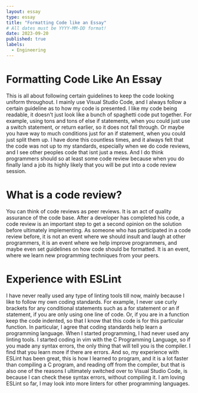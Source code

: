 ```yaml
---
layout: essay
type: essay
title: "Formatting Code like an Essay"
# All dates must be YYYY-MM-DD format!
date: 2023-09-20
published: true
labels:
  - Engineering
---
```

# Formatting Code Like An Essay

This is all about following certain guidelines to keep the code looking uniform throughout. I mainly use Visual Studio Code, and I always follow a certain guideline as to how my code is presented. I like my code being readable, it doesn't just look like a bunch of spaghetti code put together. For example, using tons and tons of else if statements, when you could just use a switch statement, or return earlier, so it does not fall through. Or maybe you have way to much conditions just for an if statement, when you could just split them up. I have done this countless times, and it always felt that the code was not up to my standards, especially when we do code reviews, and I see other peoples code that isnt just a mess. And I do think programmers should so at least some code review because when you do finally land a job its highly likely that you will be put into a code review session. 

# What is a code review?

You can think of code reviews as peer reviews. It is an act of quality assurance of the code base. After a developer has completed his code, a code review is an important step to get a second opinion on the solution before ultimately implementing. As someone who has participated in a code review before, it is not an event where we should insult and laugh at other programmers, it is an event where we help improve programmers, and maybe even set guidelines on how code should be formatted. It is an event, where we learn new programming techniques from your peers.

# Experience with ESLint

I have never really used any type of linting tools till now, mainly because I like to follow my own coding standards. For example, I never use curly brackets for any conditional statements such as a for statement or an if statement, if you are only using one line of code.
Or, if you are in a function keep the code indented, so that I know that this code is for this particular function. In particular, I agree that coding standards help learn a programming language. When I started programming, I had never used any linting tools. I started coding in vim with the C Programming Language, so if you made any syntax errors, the only thing that will tell you is the compiler. I find that you learn more if there are errors. And so, my experience with ESLint has been great, this is how I learned to program, and it is a lot faster than compiling a C program, and reading off from the compiler, but that is also one of the reasons I ultimately switched over to Visual Studio Code, is because I can check these syntax errors, without compiling it. I am loving ESLint so far, I may look into more linters for other programming languages.
